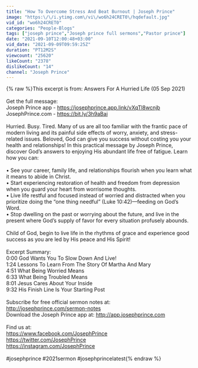 ```yaml
---
title: "How To Overcome Stress And Beat Burnout | Joseph Prince"
image: "https:\/\/i.ytimg.com\/vi\/wo6h24CRET0\/hqdefault.jpg"
vid_id: "wo6h24CRET0"
categories: "People-Blogs"
tags: ["joseph prince","Joseph prince full sermons","Pastor prince"]
date: "2021-09-10T12:00:48+03:00"
vid_date: "2021-09-09T09:59:25Z"
duration: "PT12M2S"
viewcount: "25620"
likeCount: "2378"
dislikeCount: "14"
channel: "Joseph Prince"
---
```

{% raw %}This excerpt is from: Answers For A Hurried Life (05 Sep 2021)<br /><br />Get the full message:<br />Joseph Prince app - <a rel="nofollow" target="blank" href="https://josephprince.app.link/vXqTl8wcnjb">https://josephprince.app.link/vXqTl8wcnjb</a><br />JosephPrince.com - <a rel="nofollow" target="blank" href="https://bit.ly/3h9aBai">https://bit.ly/3h9aBai</a><br /><br />Hurried. Busy. Tired. Many of us are all too familiar with the frantic pace of modern living and its painful side effects of worry, anxiety, and stress-related issues. Beloved, God can give you success without costing you your health and relationships! In this practical message by Joseph Prince, discover God’s answers to enjoying His abundant life free of fatigue. Learn how you can:<br /><br />• See your career, family life, and relationships flourish when you learn what it means to abide in Christ.<br />• Start experiencing restoration of health and freedom from depression when you guard your heart from worrisome thoughts.<br />• Live life restful and focused instead of worried and distracted when you prioritize doing the “one thing needful” (Luke 10:42)—feeding on God’s Word.<br />• Stop dwelling on the past or worrying about the future, and live in the present where God’s supply of favor for every situation profusely abounds.<br /><br />Child of God, begin to live life in the rhythms of grace and experience good success as you are led by His peace and His Spirit!<br /><br />Excerpt Summary:<br />0:00 God Wants You To Slow Down And Live!<br />1:24 Lessons To Learn From The Story Of Martha And Mary<br />4:51 What Being Worried Means<br />6:33 What Being Troubled Means<br />8:01 Jesus Cares About Your Inside<br />9:32 His Finish Line Is Your Starting Post<br /><br />Subscribe for free official sermon notes at: <a rel="nofollow" target="blank" href="http://josephprince.com/sermon-notes">http://josephprince.com/sermon-notes</a><br />Download the Joseph Prince app at: <a rel="nofollow" target="blank" href="http://app.josephprince.com">http://app.josephprince.com</a><br /><br />Find us at:<br /><a rel="nofollow" target="blank" href="https://www.facebook.com/JosephPrince">https://www.facebook.com/JosephPrince</a><br /><a rel="nofollow" target="blank" href="https://twitter.com/JosephPrince">https://twitter.com/JosephPrince</a><br /><a rel="nofollow" target="blank" href="https://instagram.com/JosephPrince">https://instagram.com/JosephPrince</a><br /><br />#josephprince #2021sermon #josephprincelatest{% endraw %}
